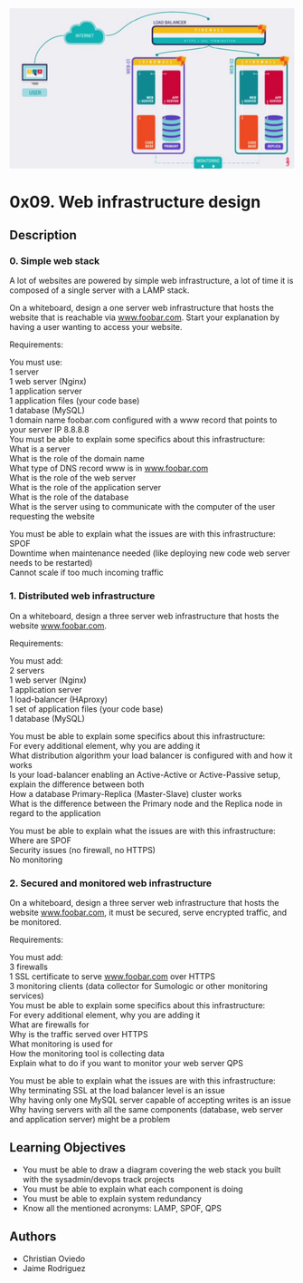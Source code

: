 ![Logo](images/logo.png)
# 0x09. Web infrastructure design

## Description

### 0. Simple web stack

A lot of websites are powered by simple web infrastructure, a lot of time it is composed of a single server with a LAMP stack.

On a whiteboard, design a one server web infrastructure that hosts the website that is reachable via www.foobar.com. Start your explanation by having a user wanting to access your website.

Requirements:

You must use:\
1 server\
1 web server (Nginx)\
1 application server\
1 application files (your code base)\
1 database (MySQL)\
1 domain name foobar.com configured with a www record that points to your server IP 8.8.8.8\
You must be able to explain some specifics about this infrastructure:\
What is a server\
What is the role of the domain name\
What type of DNS record www is in www.foobar.com \
What is the role of the web server\
What is the role of the application server\
What is the role of the database\
What is the server using to communicate with the computer of the user requesting the website

You must be able to explain what the issues are with this infrastructure:\
SPOF\
Downtime when maintenance needed (like deploying new code web server needs to be restarted)\
Cannot scale if too much incoming traffic

### 1. Distributed web infrastructure

On a whiteboard, design a three server web infrastructure that hosts the website www.foobar.com.

Requirements:

You must add:\
2 servers\
1 web server (Nginx)\
1 application server\
1 load-balancer (HAproxy)\
1 set of application files (your code base)\
1 database (MySQL)

You must be able to explain some specifics about this infrastructure:\
For every additional element, why you are adding it\
What distribution algorithm your load balancer is configured with and how it works\
Is your load-balancer enabling an Active-Active or Active-Passive setup, explain the difference between both\
How a database Primary-Replica (Master-Slave) cluster works\
What is the difference between the Primary node and the Replica node in regard to the application

You must be able to explain what the issues are with this infrastructure:\
Where are SPOF\
Security issues (no firewall, no HTTPS)\
No monitoring

### 2. Secured and monitored web infrastructure

On a whiteboard, design a three server web infrastructure that hosts the website www.foobar.com, it must be secured, serve encrypted traffic, and be monitored.

Requirements:

You must add:\
3 firewalls\
1 SSL certificate to serve www.foobar.com over HTTPS\
3 monitoring clients (data collector for Sumologic or other monitoring services)\
You must be able to explain some specifics about this infrastructure:\
For every additional element, why you are adding it\
What are firewalls for\
Why is the traffic served over HTTPS\
What monitoring is used for\
How the monitoring tool is collecting data\
Explain what to do if you want to monitor your web server QPS

You must be able to explain what the issues are with this infrastructure:\
Why terminating SSL at the load balancer level is an issue\
Why having only one MySQL server capable of accepting writes is an issue\
Why having servers with all the same components (database, web server and application server) might be a problem

## Learning Objectives
* You must be able to draw a diagram covering the web stack you built with the sysadmin/devops track projects
* You must be able to explain what each component is doing
* You must be able to explain system redundancy
* Know all the mentioned acronyms: LAMP, SPOF, QPS

## Authors

* Christian Oviedo
* Jaime Rodriguez
